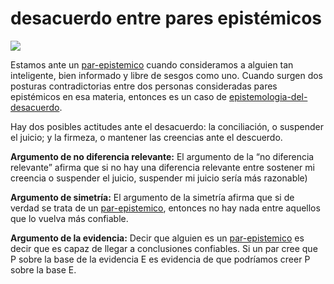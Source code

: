 # desacuerdo entre pares epistémicos

![](https://www.youtube.com/embed/RROWX5mU9qg)

Estamos ante un [par-epistemico](par-epistemico.md) cuando consideramos a alguien  tan inteligente, bien informado y libre de sesgos como uno. Cuando surgen dos posturas contradictorias entre dos personas consideradas pares epistémicos en esa materia, entonces es un caso de [epistemologia-del-desacuerdo](epistemologia-del-desacuerdo.md).

Hay dos posibles actitudes ante el desacuerdo: la conciliación, o suspender el juicio; y la firmeza, o mantener las creencias ante el descuerdo.

**Argumento de no diferencia relevante:** El argumento de la “no diferencia relevante” afirma que si no hay una diferencia relevante entre sostener mi creencia o suspender el juicio, suspender mi juicio sería más razonable)

**Argumento de simetría:** El argumento de la simetría afirma que si de verdad se trata de un [par-epistemico](par-epistemico.md), entonces no hay nada entre aquellos que lo vuelva más confiable.

**Argumento de la evidencia:** Decir que alguien es un [par-epistemico](par-epistemico.md) es decir que es capaz de llegar a conclusiones confiables. Si un par cree que P sobre la base de la evidencia E es evidencia de que podríamos creer P sobre la base E.
